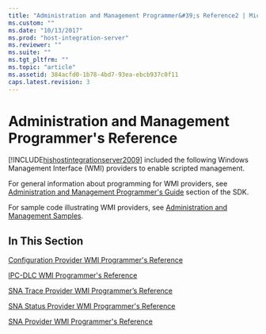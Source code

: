 ```yaml
---
title: "Administration and Management Programmer&#39;s Reference2 | Microsoft Docs"
ms.custom: ""
ms.date: "10/13/2017"
ms.prod: "host-integration-server"
ms.reviewer: ""
ms.suite: ""
ms.tgt_pltfrm: ""
ms.topic: "article"
ms.assetid: 384acfd0-1b78-4bd7-93ea-ebcb937c0f11
caps.latest.revision: 3
---
```

# Administration and Management Programmer&#39;s Reference
[!INCLUDE[hishostintegrationserver2009](../core/includes/hishostintegrationserver2009-md.md)] included the following Windows Management Interface (WMI) providers to enable scripted management.  
  
 For general information about programming for WMI providers, see [Administration and Management Programmer's Guide](../Topic/Administration%20and%20Management%20Programmer's%20Guide1.md) section of the SDK.  
  
 For sample code illustrating WMI providers, see [Administration and Management Samples](../Topic/Administration%20and%20Management%20Samples.md).  
  
## In This Section  
 [Configuration Provider WMI Programmer's Reference](../core/configuration-provider-wmi-programmer-s-reference.md)  
  
 [IPC-DLC WMI Programmer's Reference](../core/ipc-dlc-wmi-programmer-s-reference.md)  
  
 [SNA Trace Provider WMI Programmer’s Reference](../core/sna-trace-provider-wmi-programmer’s-reference.md)  
  
 [SNA Status Provider WMI Programmer's Reference](../core/sna-status-provider-wmi-programmer-s-reference.md)  
  
 [SNA Provider WMI Programmer's Reference](../core/sna-provider-wmi-programmer-s-reference.md)